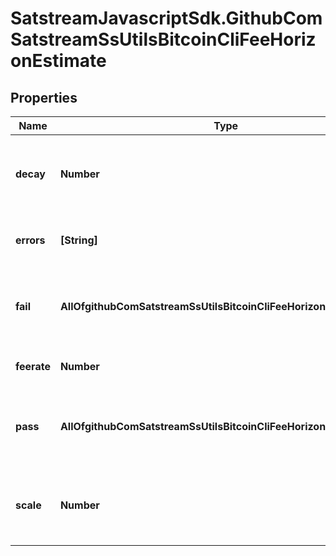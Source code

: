 # SatstreamJavascriptSdk.GithubComSatstreamSsUtilsBitcoinCliFeeHorizonEstimate

## Properties
Name | Type | Description | Notes
------------ | ------------- | ------------- | -------------
**decay** | **Number** | Exponential decay (per block) for historical moving average | [optional] 
**errors** | **[String]** | Errors encountered during processing | [optional] 
**fail** | **AllOfgithubComSatstreamSsUtilsBitcoinCliFeeHorizonEstimateFail** | Information about highest range of feerates to fail | [optional] 
**feerate** | **Number** | Estimate fee rate in BTC/kvB | [optional] 
**pass** | **AllOfgithubComSatstreamSsUtilsBitcoinCliFeeHorizonEstimatePass** | Information about lowest range of feerates to succeed | [optional] 
**scale** | **Number** | Resolution of confirmation targets at this time horizon | [optional] 
